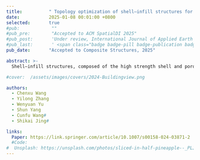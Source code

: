 ```yaml
---
title:          " Topology optimization of shell–infill structures for maximum stiffness and fundamental frequency"
date:           2025-01-08 00:01:00 +0800
selected:       true
#pub:            ""
#pub_pre:        "Accepted to ACM SpatialDI 2025"
#pub_post:       'Under review, International Journal of Applied Earth Observation and Geoinformation(JAG)'
#pub_last:       ' <span class="badge badge-pill badge-publication badge-success">Spotlight</span>'
pub_date:       "Accepted to Composite Structures, 2025"

abstract: >-
  Shell–infill structures, composed of the high strength shell and porous infill, have been used in lightweight design for enhancing the load-bearing and energy absorption capabilities. In this paper, we propose a shell infill structure modeling method based on the Gaussian function and conducts multi-objective topology optimization for maximum stiffness and fundamental frequency. After two-step density filtering in the density based topology optimization, the Gaussian function is introduced to map the intermediate densities to extract the shell. The shell thickness is controlled by the parameters of the Gaussian function and the filter radius, and their relationship is also derived. Pseudo modes are often found in eigenvalue optimization problems using the Solid Isotropic Material with Penalization (SIMP). By integrating the design variable into the penalization, we propose the Solid Isotropic Material with Variable Penalization (SIMVP) that can effectively suppress the pseudo modes. The proposed interpolation function is applied to the material model of the shell–infill structure. Numerical examples in both 2D and 3D are presented to verify the effectiveness of the multi-objective topology optimization method for shell–infill structures. Additionally, the effects of weights in the objective function, filter radius, parameters of the Gaussian function, constraints, and material properties on the optimization results are investigated.

#cover:  /assets/images/covers/2024-Buildingview.png

authors:
  - Chenxu Wang
  - Yilong Zhang
  - Wenyuan Yu
  - Shun Yang
  - Cunfu Wang#
  - Shikai Jing#

links:
  Paper: https://link.springer.com/article/10.1007/s00158-024-03871-2
  #Code: 
#  Unsplash: https://unsplash.com/photos/sliced-in-half-pineapple--_PLJZmHZzk
---
```


